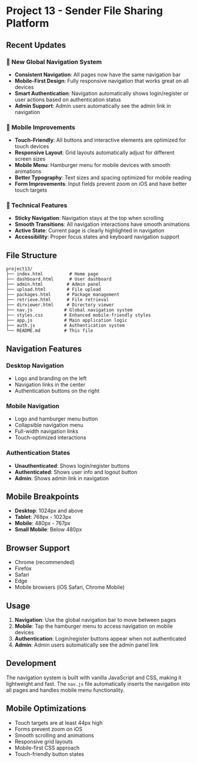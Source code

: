 # Project 13 - Sender File Sharing Platform

## Recent Updates

### 🚀 New Global Navigation System
- **Consistent Navigation**: All pages now have the same navigation bar
- **Mobile-First Design**: Fully responsive navigation that works great on all devices
- **Smart Authentication**: Navigation automatically shows login/register or user actions based on authentication status
- **Admin Support**: Admin users automatically see the admin link in navigation

### 📱 Mobile Improvements
- **Touch-Friendly**: All buttons and interactive elements are optimized for touch devices
- **Responsive Layout**: Grid layouts automatically adjust for different screen sizes
- **Mobile Menu**: Hamburger menu for mobile devices with smooth animations
- **Better Typography**: Text sizes and spacing optimized for mobile reading
- **Form Improvements**: Input fields prevent zoom on iOS and have better touch targets

### 🔧 Technical Features
- **Sticky Navigation**: Navigation stays at the top when scrolling
- **Smooth Transitions**: All navigation interactions have smooth animations
- **Active State**: Current page is clearly highlighted in navigation
- **Accessibility**: Proper focus states and keyboard navigation support

## File Structure

```
project13/
├── index.html          # Home page
├── dashboard.html      # User dashboard
├── admin.html         # Admin panel
├── upload.html        # File upload
├── packages.html      # Package management
├── retrieve.html      # File retrieval
├── dirviewer.html     # Directory viewer
├── nav.js            # Global navigation system
├── styles.css        # Enhanced mobile-friendly styles
├── app.js            # Main application logic
├── auth.js           # Authentication system
└── README.md         # This file
```

## Navigation Features

### Desktop Navigation
- Logo and branding on the left
- Navigation links in the center
- Authentication buttons on the right

### Mobile Navigation
- Logo and hamburger menu button
- Collapsible navigation menu
- Full-width navigation links
- Touch-optimized interactions

### Authentication States
- **Unauthenticated**: Shows login/register buttons
- **Authenticated**: Shows user info and logout button
- **Admin**: Shows admin link in navigation

## Mobile Breakpoints

- **Desktop**: 1024px and above
- **Tablet**: 768px - 1023px
- **Mobile**: 480px - 767px
- **Small Mobile**: Below 480px

## Browser Support

- Chrome (recommended)
- Firefox
- Safari
- Edge
- Mobile browsers (iOS Safari, Chrome Mobile)

## Usage

1. **Navigation**: Use the global navigation bar to move between pages
2. **Mobile**: Tap the hamburger menu to access navigation on mobile devices
3. **Authentication**: Login/register buttons appear when not authenticated
4. **Admin**: Admin users automatically see the admin panel link

## Development

The navigation system is built with vanilla JavaScript and CSS, making it lightweight and fast. The `nav.js` file automatically inserts the navigation into all pages and handles mobile menu functionality.

## Mobile Optimizations

- Touch targets are at least 44px high
- Forms prevent zoom on iOS
- Smooth scrolling and animations
- Responsive grid layouts
- Mobile-first CSS approach
- Touch-friendly button states
